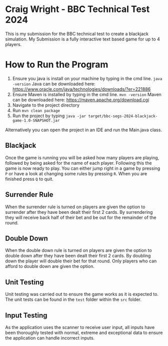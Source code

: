 # Craig Wright - BBC Technical Test 2024

This is my submission for the BBC technical test to create a blackjack simulation.
My Submission is a fully interactive text based game for up to 4 players.

# How to Run the Program

1. Ensure you java is install on your machine by typing in the cmd line.
	`` java -version ``
	Java can be downloaded here: 	https://www.oracle.com/java/technologies/downloads/?er=221886
2. Ensure Maven is installed by typing in the cmd line.
	``mvn -version``
	Maven can be downloaded here: https://maven.apache.org/download.cgi
3. Navigate to the project directory
4. Run ``mvn clean package``
5. Run the project by typing 
	``java -jar target/bbc-segs-2024-blackjack-game-1.0-SNAPSHOT.jar``

Alternatively you can open the project in an IDE and run the Main.java class.

## Blackjack

Once the game is running you will be asked how many players are playing, followed by being asked for the name of each player. 
Following this the game is now ready to play. You can either jump right in a game by pressing `P` or have a look at changing some rules by pressing `R`. When you are finished press `Q` to quit.

## Surrender Rule

When the surrender rule is turned on players are given the option to surrender after they have been dealt their first 2 cards. By surrendering they will receive back half of their bet and be out for the remainder of the round.

## Double Down

When the double down rule is turned on players are given the option to double down after they have been dealt their first 2 cards. By doubling down the player will double their bet for that round. Only players who can afford to double down are given the option.

## Unit Testing

Unit testing was carried out to ensure the game works as it is expected to. The unit tests can be found in the `test` folder within the `src` folder.

## Input Testing

As the application uses the scanner to receive user input, all inputs have been thoroughly tested with normal, extreme and exceptional data to ensure the application can handle incorrect inputs.  